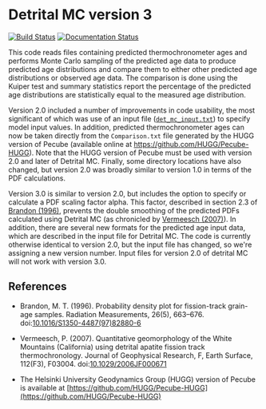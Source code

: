 # Detrital MC version 3

[![Build Status](https://travis-ci.org/HUGG/Detrital-MC.svg?branch=master)](https://travis-ci.org/HUGG/Detrital-MC)
[![Documentation Status](https://readthedocs.org/projects/detrital-mc/badge/?version=latest)](https://detrital-mc.readthedocs.io/en/latest/?badge=latest)

This code reads files containing predicted thermochronometer ages and performs Monte Carlo sampling of the predicted age data to produce predicted age distributions and compare them to either other predicted age distributions or observed age data.
The comparison is done using the Kuiper test and summary statistics report the percentage of the predicted age distributions are statistically equal to the measured age distribution.

Version 2.0 included a number of improvements in code usability, the most significant of which was use of an input file ([`det_mc_input.txt`](https://github.com/HUGG/Detrital-MC/blob/master/input/det_mc_input.txt)) to specify model input values.
In addition, predicted thermochronometer ages can now be taken directly from the `Comparison.txt` file generated by the HUGG version of Pecube (available online at https://github.com/HUGG/Pecube-HUGG).
Note that the HUGG version of Pecube must be used with version 2.0 and later of Detrital MC.
Finally, some directory locations have also changed, but version 2.0 was broadly similar to version 1.0 in terms of the PDF calculations.

Version 3.0 is similar to version 2.0, but includes the option to specify or calculate a PDF scaling factor alpha.
This factor, described in section 2.3 of [Brandon (1996)](https://dx.doi.org/10.1016/S1350-4487(97)82880-6), prevents the double smoothing of the predicted PDFs calculated using Detrital MC (as chronicled by [Vermeesch (2007)](https://dx.doi.org/10.1029/2006JF000671)).
In addition, there are several new formats for the predicted age input data, which are described in the input file for Detrital MC.
The code is currently otherwise identical to version 2.0, but the input file has changed, so we're assigning a new version number.
Input files for version 2.0 of detrital MC will not work with version 3.0.

## References

- Brandon, M. T. (1996). Probability density plot for fission-track grain-age
  samples. Radiation Measurements, 26(5), 663–676.
  doi:[10.1016/S1350-4487(97)82880-6](https://dx.doi.org/10.1016/S1350-4487(97)82880-6)

- Vermeesch, P. (2007). Quantitative geomorphology of the White Mountains
  (California) using detrital apatite fission track thermochronology. Journal of
  Geophysical Research, F, Earth Surface, 112(F3), F03004.
  doi:[10.1029/2006JF000671](https://dx.doi.org/10.1029/2006JF000671)

- The Helsinki University Geodynamics Group (HUGG) version of Pecube is available at
  [https://github.com/HUGG/Pecube-HUGG](https://github.com/HUGG/Pecube-HUGG)
